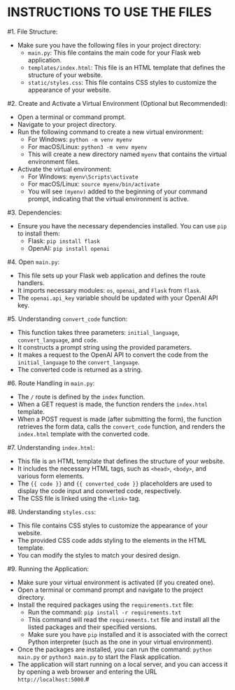# INSTRUCTIONS TO USE THE FILES #
#1. File Structure:
   - Make sure you have the following files in your project directory:
     - `main.py`: This file contains the main code for your Flask web application.
     - `templates/index.html`: This file is an HTML template that defines the structure of your website.
     - `static/styles.css`: This file contains CSS styles to customize the appearance of your website.

#2. Create and Activate a Virtual Environment (Optional but Recommended):
   - Open a terminal or command prompt.
   - Navigate to your project directory.
   - Run the following command to create a new virtual environment:
     - For Windows: `python -m venv myenv`
     - For macOS/Linux: `python3 -m venv myenv`
     - This will create a new directory named `myenv` that contains the virtual environment files.
   - Activate the virtual environment:
     - For Windows: `myenv\Scripts\activate`
     - For macOS/Linux: `source myenv/bin/activate`
     - You will see `(myenv)` added to the beginning of your command prompt, indicating that the virtual environment is active.

#3. Dependencies:
   - Ensure you have the necessary dependencies installed. You can use `pip` to install them:
     - Flask: `pip install flask`
     - OpenAI: `pip install openai`

#4. Open `main.py`:
   - This file sets up your Flask web application and defines the route handlers.
   - It imports necessary modules: `os`, `openai`, and `Flask` from `flask`.
   - The `openai.api_key` variable should be updated with your OpenAI API key.

#5. Understanding `convert_code` function:
   - This function takes three parameters: `initial_language`, `convert_language`, and `code`.
   - It constructs a prompt string using the provided parameters.
   - It makes a request to the OpenAI API to convert the code from the `initial_language` to the `convert_language`.
   - The converted code is returned as a string.

#6. Route Handling in `main.py`:
   - The `/` route is defined by the `index` function.
   - When a GET request is made, the function renders the `index.html` template.
   - When a POST request is made (after submitting the form), the function retrieves the form data, calls the `convert_code` function, and renders the `index.html` template with the converted code.

#7. Understanding `index.html`:
   - This file is an HTML template that defines the structure of your website.
   - It includes the necessary HTML tags, such as `<head>`, `<body>`, and various form elements.
   - The `{{ code }}` and `{{ converted_code }}` placeholders are used to display the code input and converted code, respectively.
   - The CSS file is linked using the `<link>` tag.

#8. Understanding `styles.css`:
   - This file contains CSS styles to customize the appearance of your website.
   - The provided CSS code adds styling to the elements in the HTML template.
   - You can modify the styles to match your desired design.

#9. Running the Application:
   - Make sure your virtual environment is activated (if you created one).
   - Open a terminal or command prompt and navigate to the project directory.
   - Install the required packages using the `requirements.txt` file:
     - Run the command: `pip install -r requirements.txt`
     - This command will read the `requirements.txt` file and install all the listed packages and their specified versions.
     - Make sure you have `pip` installed and it is associated with the correct Python interpreter (such as the one in your virtual environment).
   - Once the packages are installed, you can run the command: `python main.py` or `python3 main.py` to start the Flask application.
   - The application will start running on a local server, and you can access it by opening a web browser and entering the URL `http://localhost:5000`.#
